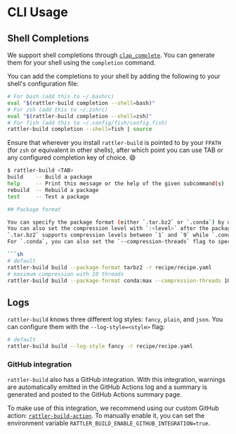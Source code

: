 # CLI Usage

## Shell Completions

We support shell completions through [`clap_complete`](https://crates.io/crates/clap_complete). You can generate them for your shell using the `completion` command.

You can add the completions to your shell by adding the following to your shell's configuration file:

```sh
# For bash (add this to ~/.bashrc)
eval "$(rattler-build completion --shell=bash)"
# For zsh (add this to ~/.zshrc)
eval "$(rattler-build completion --shell=zsh)"
# For fish (add this to ~/.config/fish/config.fish)
rattler-build completion --shell=fish | source
```

Ensure that wherever you install `rattler-build` is pointed to by your `FPATH` (for `zsh` or equivalent in other shells), after which point you can use TAB or any configured completion key of choice. 😄

```sh
$ rattler-build <TAB>
build    -- Build a package
help     -- Print this message or the help of the given subcommand(s)
rebuild  -- Rebuild a package
test     -- Test a package

## Package format

You can specify the package format (either `.tar.bz2` or `.conda`) by using the `--package-format` flag.
You can also set the compression level with `:<level>` after the package format. The `<level>` can be `max`, `min`, `default` or a number corresponding to the compression level.
`.tar.bz2` supports compression levels between `1` and `9` while `.conda` supports compression levels between `-7` and `22`.
For `.conda`, you can also set the `--compression-threads` flag to specify the number of threads to use for compression.

```sh
# default
rattler-build build --package-format tarbz2 -r recipe/recipe.yaml
# maximum compression with 10 threads
rattler-build build --package-format conda:max --compression-threads 10 -r recipe/recipe.yaml
```

## Logs

`rattler-build` knows three different log styles: `fancy`, `plain`, and `json`.
You can configure them with the `--log-style=<style>` flag:

```sh
# default
rattler-build build --log-style fancy -r recipe/recipe.yaml
```

### GitHub integration

`rattler-build` also has a GitHub integration. With this integration, warnings are automatically emitted in the GitHub Actions log and a summary is generated and posted to the GitHub Actions summary page.

To make use of this integration, we recommend using our custom GitHub action: [`rattler-build-action`](https://github.com/prefix-dev/rattler-build-action). To manually enable it, you can set the environment variable `RATTLER_BUILD_ENABLE_GITHUB_INTEGRATION=true`.
